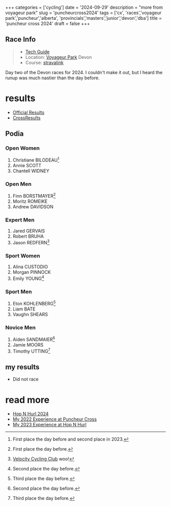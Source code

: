 +++
categories = ['cycling']
date = '2024-09-29'
description = "more from voyageur park"
slug = 'puncheurcross2024'
tags = ['cx', 'races','voyageur park','puncheur','alberta', 'provincials','masters','junior','devon','dba']
title = 'puncheur cross 2024'
draft = false
+++

## Race Info

> * [Tech Guide](https://www.albertabicycle.ab.ca/uploads/files/2024%20Documents/2024%20Tech%20Guides/2024PUNCHEURSept%206.pdf) 
> * Location: [Voyageur Park](../voyageurpark/) Devon
> * Course: [stravalink](http://www.strava.com/segments/37886098)


Day two of the Devon races for 2024. I couldn't make it out, but I heard the runup was much nastier than the day before.
# results

* [Official Results](https://zone4.ca/register.asp?id=35972)
* [CrossResults](https://www.crossresults.com/race/12479)

## Podia
### Open Women

1. Christiane BILODEAU[^1]
2. Annie SCOTT
3. Chantell WIDNEY

[^1]: First place the day before and second place in 2023.
### Open Men

1. Finn BORSTMAYER[^2]
2. Moritz ROMEIKE
3. Andrew DAVIDSON

[^2]: First place the day before.
### Expert Men

1. Jared GERVAIS
2. Robert BRUHA
3. Jason REDFERN[^3]

[^3]: [Velocity Cycling Club](../vcc/) woo!

### Sport Women

1. Alina CUSTODIO
2. Morgan PINNOCK
3. Emily YOUNG[^4]

[^4]: Second place the day before.
### Sport Men

1. Eton KOHLENBERG[^5]
2. Liam BATE
3. Vaughn SHEARS

[^5]: Third place the day before.
### Novice Men

1. Aiden SANDMAIER[^6]
2. Jamie MOORS
3. Timothy UTTING[^7]

[^6]: Second place the day before.
[^7]: Third place the day before.
## my results

* Did not race

# read more

* [Hop N Hurl 2024](../hopnhurl2024/)
* [My 2022 Experience at Puncheur Cross](../puncheurcross2022/)
* [My 2023 Experience at Hop N Hurl](../hopnhurl2023/)
